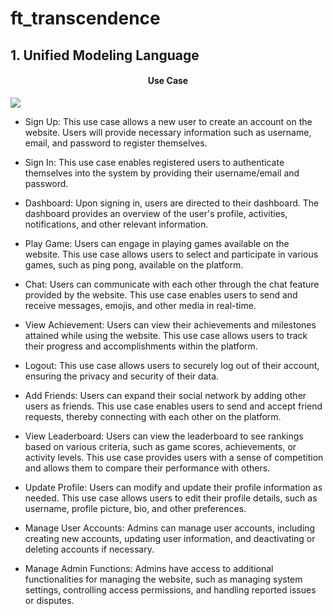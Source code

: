 # ft_transcendence


## 1. Unified Modeling Language

<h4 align="center">Use Case</h4>

<img src="https://github.com/zakarm/ft_transcendence/docs/use_case.drawio.png">

- Sign Up: This use case allows a new user to create an account on the website. Users will provide necessary information such as username, email, and password to register themselves.

- Sign In: This use case enables registered users to authenticate themselves into the system by providing their username/email and password.

- Dashboard: Upon signing in, users are directed to their dashboard. The dashboard provides an overview of the user's profile, activities, notifications, and other relevant information.

- Play Game: Users can engage in playing games available on the website. This use case allows users to select and participate in various games, such as ping pong, available on the platform.

- Chat: Users can communicate with each other through the chat feature provided by the website. This use case enables users to send and receive messages, emojis, and other media in real-time.

- View Achievement: Users can view their achievements and milestones attained while using the website. This use case allows users to track their progress and accomplishments within the platform.

- Logout: This use case allows users to securely log out of their account, ensuring the privacy and security of their data.

- Add Friends: Users can expand their social network by adding other users as friends. This use case enables users to send and accept friend requests, thereby connecting with each other on the platform.

- View Leaderboard: Users can view the leaderboard to see rankings based on various criteria, such as game scores, achievements, or activity levels. This use case provides users with a sense of competition and allows them to compare their performance with others.

- Update Profile: Users can modify and update their profile information as needed. This use case allows users to edit their profile details, such as username, profile picture, bio, and other preferences.

- Manage User Accounts: Admins can manage user accounts, including creating new accounts, updating user information, and deactivating or deleting accounts if necessary.

- Manage Admin Functions: Admins have access to additional functionalities for managing the website, such as managing system settings, controlling access permissions, and handling reported issues or disputes.
